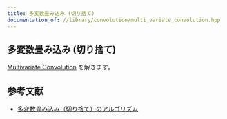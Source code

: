 ```yaml
---
title: 多変数畳み込み (切り捨て)
documentation_of: //library/convolution/multi_variate_convolution.hpp
---
```

## 多変数畳み込み (切り捨て)

[Multivariate Convolution](https://judge.yosupo.jp/problem/multivariate_convolution) を解きます。

## 参考文献

- [多変数畳み込み（切り捨て）のアルゴリズム](https://37zigen.com/truncated-multivariate-convolution/)
